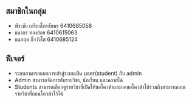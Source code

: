 ## สมาชิกในกลุ่ม

- พีระชัย เกรียงไกรชัยพร 6410685058
- ธนากร ทองย้อย 6410615063
- ธนกฤต อิ้ววังโส 6410685124

## ฟีเจอร์

- ระบบสามารถแยกการเข้าสู่ระบบเป้น user(student) กับ admin
- Admin สามารถจัดการกับรายวิชา, นักเรียน และคลาสได้
- Students สามารถเลือกดูรายวิชาที่เปิดให้ขอโควต้าและกดขอโควต้าได้รวมถึงสามารถถอนรายวิชาที่ถอนโควต้าไว้ได้
